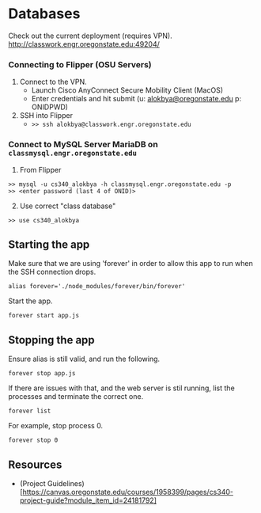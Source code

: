 # Databases

Check out the current deployment (requires VPN).
http://classwork.engr.oregonstate.edu:49204/

### Connecting to Flipper (OSU Servers)
1. Connect to the VPN.
    - Launch Cisco AnyConnect Secure Mobility Client (MacOS)
    - Enter credentials and hit submit (u: alokbya@oregonstate.edu p: ONIDPWD)
2. SSH into Flipper
    - `>> ssh alokbya@classwork.engr.oregonstate.edu`


### Connect to MySQL Server MariaDB on `classmysql.engr.oregonstate.edu`
1. From Flipper
```
>> mysql -u cs340_alokbya -h classmysql.engr.oregonstate.edu -p
>> <enter password (last 4 of ONID)>
```

2. Use correct "class database"
```
>> use cs340_alokbya
```

## Starting the app
Make sure that we are using 'forever' in order to allow this app to run when the SSH connection drops.
```
alias forever='./node_modules/forever/bin/forever'
```

Start the app.
```
forever start app.js
```

## Stopping the app
Ensure alias is still valid, and run the following.
```
forever stop app.js
```

If there are issues with that, and the web server is stil running, list the processes and terminate the correct one.
```
forever list
```

For example, stop process 0.
```
forever stop 0
```

## Resources
* (Project Guidelines)[https://canvas.oregonstate.edu/courses/1958399/pages/cs340-project-guide?module_item_id=24181792]
